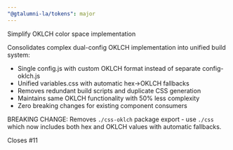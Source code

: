 ```yaml
---
"@gtalumni-la/tokens": major
---
```


Simplify OKLCH color space implementation

Consolidates complex dual-config OKLCH implementation into unified build system:

- Single config.js with custom OKLCH format instead of separate config-oklch.js
- Unified variables.css with automatic hex→OKLCH fallbacks
- Removes redundant build scripts and duplicate CSS generation
- Maintains same OKLCH functionality with 50% less complexity
- Zero breaking changes for existing component consumers

BREAKING CHANGE: Removes `./css-oklch` package export - use `./css` which now includes both hex and OKLCH values with automatic fallbacks.

Closes #11
